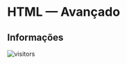 # HTML — Avançado

## Informações

![visitors](https://visitor-badge.glitch.me/badge?page_id=Devsgeeknerd.html-avancado-zpp "Total de Visitas")
